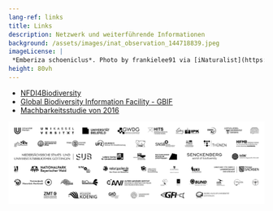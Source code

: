 ```yaml
---
lang-ref: links
title: Links
description: Netzwerk und weiterführende Informationen
background: /assets/images/inat_observation_144718839.jpeg
imageLicense: |
 *Emberiza schoeniclus*. Photo by frankielee91 via [iNaturalist](https://www.inaturalist.org/observations/144718839)
height: 80vh
---
```



* [NFDI4Biodiversity](https://www.nfdi4biodiversity.org/) 
* [Global Biodiversity Information Facility - GBIF](https://www.gbif.org/)
* [Machbarkeitsstudie von 2016](https://www.ufz.de/index.php?de=40360)


![image](/assets/images/211211_NFDI4Bio_LogoTapete.png)


